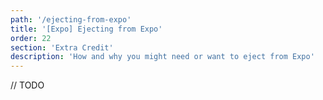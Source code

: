 ```yaml
---
path: '/ejecting-from-expo'
title: '[Expo] Ejecting from Expo'
order: 22
section: 'Extra Credit'
description: 'How and why you might need or want to eject from Expo'
---
```


// TODO